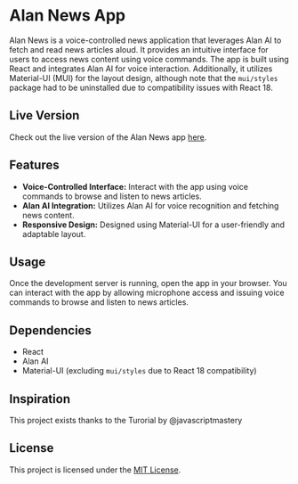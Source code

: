 # Alan News App

Alan News is a voice-controlled news application that leverages Alan AI to fetch and read news articles aloud. It provides an intuitive interface for users to access news content using voice commands. The app is built using React and integrates Alan AI for voice interaction. Additionally, it utilizes Material-UI (MUI) for the layout design, although note that the `mui/styles` package had to be uninstalled due to compatibility issues with React 18.

## Live Version

Check out the live version of the Alan News app [here](https://alanai-news-project.vercel.app).

## Features

- **Voice-Controlled Interface:** Interact with the app using voice commands to browse and listen to news articles.
- **Alan AI Integration:** Utilizes Alan AI for voice recognition and fetching news content.
- **Responsive Design:** Designed using Material-UI for a user-friendly and adaptable layout.

## Usage

Once the development server is running, open the app in your browser. You can interact with the app by allowing microphone access and issuing voice commands to browse and listen to news articles.

## Dependencies

- React
- Alan AI
- Material-UI (excluding `mui/styles` due to React 18 compatibility)

## Inspiration

This project exists thanks to the Turorial by @javascriptmastery

## License

This project is licensed under the [MIT License](link-to-license-file).
